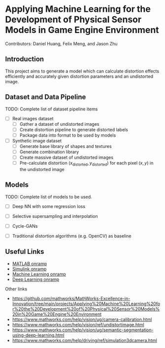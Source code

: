 # Applying Machine Learning for the Development of Physical Sensor Models in Game Engine Environment

Contributors: Daniel Huang, Felix Meng, and Jason Zhu

## Introduction

This project aims to generate a model which can calculate distortion effects efficiently and accurately given distortion parameters and an undistorted image.

## Dataset and Data Pipeline

TODO: Complete list of dataset pipeline items
- [ ] Real images dataset
  - [ ] Gather a dataset of undistorted images
  - [ ] Create distortion pipeline to generate distorted labels
  - [ ] Package data into format to be used by models
- [ ] Synthetic image dataset
  - [ ] Generate base library of shapes and textures
  - [ ] Generate combination library
  - [ ] Create massive dataset of undistorted images
  - [ ] Pre-calculate distortion $(x_{\text{distorted}}, y_{\text{distorted}})$ for each pixel $(x, y)$ in the undistorted image

## Models

TODO: Complete list of models to be used.
- [ ] Deep NN with some regression loss
- [ ] Selective supersampling and interpolation
- [ ] Cycle-GANs
- [ ] Traditional distortion algorithms (e.g. OpenCV) as baseline


## Useful Links

- [MATLAB onramp](https://www.mathworks.com/learn/tutorials/matlab-onramp.html)
- [Simulink onramp](https://www.mathworks.com/learn/tutorials/simulink-onramp.html)
- [Machine Learning onramp](https://www.mathworks.com/learn/tutorials/machine-learning-onramp.html)
- [Deep Learning onramp](https://www.mathworks.com/learn/tutorials/deep-learning-onramp.html)

Other links

- https://github.com/mathworks/MathWorks-Excellence-in-Innovation/tree/main/projects/Applying%20Machine%20Learning%20for%20the%20Development%20of%20Physical%20Sensor%20Models%20in%20Game%20Engine%20Environment
- https://www.mathworks.com/help/vision/ug/camera-calibration.html
- https://www.mathworks.com/help/vision/ref/undistortimage.html
- https://www.mathworks.com/help/vision/ug/semantic-segmentation-using-deep-learning.html
- https://www.mathworks.com/help/driving/ref/simulation3dcamera.html
